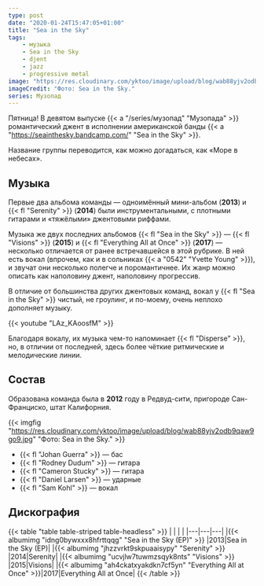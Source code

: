 ```yaml
---
type: post
date: "2020-01-24T15:47:05+01:00"
title: "Sea in the Sky"
tags:
    - музыка
    - Sea in the Sky
    - djent
    - jazz
    - progressive metal
image: "https://res.cloudinary.com/yktoo/image/upload/blog/wab88yjv2odb9qaw9go9.jpg"
imageCredit: "Фото: Sea in the Sky."
series: Музопад
---
```


Пятница! В девятом выпуске {{< a "/series/музопад" "Музопада" >}} романтический джент в исполнении американской банды {{< a "https://seainthesky.bandcamp.com/" "Sea in the Sky" >}}.

Название группы переводится, как можно догадаться, как «Море в небесах».

<!--more-->

## Музыка

Первые два альбома команды — одноимённый мини-альбом (**2013**) и {{< fl "Serenity" >}} (**2014**) были инструментальными, с плотными гитарами и «тяжёлыми» джентовыми риффами.

Музыка же двух последних альбомов {{< fl "Sea in the Sky" >}} — {{< fl "Visions" >}} (**2015**) и {{< fl "Everything All at Once" >}} (**2017**) — несколько отличается от ранее встречавшейся в этой рубрике. В ней есть вокал (впрочем, как и в сольниках {{< a "0542" "Yvette Young" >}}), и звучат они несколько полегче и поромантичнее. Их жанр можно описать как наполовину джент, наполовину прогрессив.

В отличие от большинства других джентовых команд, вокал у {{< fl "Sea in the Sky" >}} чистый, не гроулинг, и по-моему, очень неплохо дополняет музыку.

{{< youtube "LAz_KAoosfM" >}}

Благодаря вокалу, их музыка чем-то напоминает {{< fl "Disperse" >}}, но, в отличии от последней, здесь более чёткие ритмические и мелодические линии.

## Состав

Образована команда была в **2012** году в Редвуд-сити, пригороде Сан-Франциско, штат Калифорния.

{{< imgfig "https://res.cloudinary.com/yktoo/image/upload/blog/wab88yjv2odb9qaw9go9.jpg" "Фото: Sea in the Sky." >}}

* {{< fl "Johan Guerra" >}} — бас
* {{< fl "Rodney Dudum" >}} — гитара
* {{< fl "Cameron Stucky" >}} — гитара
* {{< fl "Daniel Larsen" >}} — ударные
* {{< fl "Sam Kohl" >}} — вокал

## Дискография

{{< table "table table-striped table-headless" >}}
|   |   |   |
|---|---|---|
|{{< albumimg "idng0bywxxx8hfrttqqg" "Sea in the Sky (EP)" >}}   |2013|Sea in the Sky (EP)|
|{{< albumimg "jhzzvrkt9skpuaaisypy" "Serenity" >}}              |2014|Serenity|
|{{< albumimg "ucvjlw7tuwmzsqyk8nts" "Visions" >}}               |2015|Visions|
|{{< albumimg "ah4ckatxyakdkn7cf5yn" "Everything All at Once" >}}|2017|Everything All at Once|
{{< /table >}}